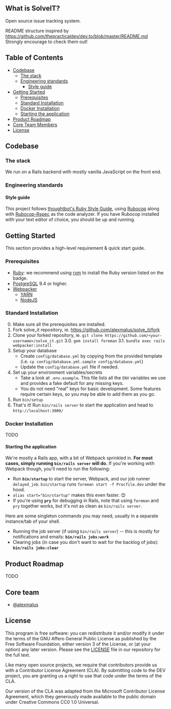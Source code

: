 ## What is SolveIT?

Open source issue tracking system.

README structure inspired by https://github.com/thepracticaldev/dev.to/blob/master/README.md
Strongly encourage to check them out!

## Table of Contents

- [Codebase](#codebase)
  - [The stack](#the-stack)
  - [Engineering standards](#engineering-standards)
    - [Style guide](#style-guide)
- [Getting Started](#getting-started)
  - [Prerequisites](#prerequisites)
  - [Standard Installation](#standard-installation)
  - [Docker Installation](#docker-installation)
  - [Starting the application](#starting-the-application)
- [Product Roadmap](#product-roadmap)
- [Core Team Members](#core-team)
- [License](#license)

## Codebase

### The stack

We run on a Rails backend with mostly vanilla JavaScript on the front end. 

### Engineering standards

#### Style guide

This project follows [thoughtbot's Ruby Style Guide](https://github.com/thoughtbot/guides/blob/master/style/ruby/.rubocop.yml), using [Rubocop](https://github.com/bbatsov/rubocop) along with [Rubocop-Rspec](https://github.com/backus/rubocop-rspec) as the code analyzer. If you have Rubocop installed with your text editor of choice, you should be up and running.

## Getting Started

This section provides a high-level requirement & quick start guide.

### Prerequisites

- [Ruby](https://www.ruby-lang.org/en/): we recommend using [rvm](https://rvm.io/) to install the Ruby version listed on the badge.
- [PostgreSQL](https://www.postgresql.org/) 9.4 or higher.
- [Webpacker](https://github.com/rails/webpacker)
  - [YARN](https://yarnpkg.com/en/)
  - [NodeJS](https://nodejs.org/en/)

### Standard Installation

0.  Make sure all the prerequisites are installed.
1.  Fork solve_it repository, ie. https://github.com/alexmalus/solve_it/fork
2.  Clone your forked repository, ie. `git clone https://github.com/<your-username>/solve_it.git`
3.0.  `gem install foreman`
3.1.  `bundle exec rails webpacker:install`
4.  Setup your database
    - Create `config/database.yml` by copying from the provided template (i.e. `cp config/database.yml.sample config/database.yml`)
    - Update the `config/database.yml` file if needed.
5.  Set up your environment variables/secrets
    - Take a look at `.env.example`. This file lists all the `ENV` variables we use and provides a fake default for any missing keys.
    - You do not need "real" keys for basic development. Some features require certain keys, so you may be able to add them as you go.
6.  Run `bin/setup`
7.  That's it! Run `bin/rails server` to start the application and head to `http://localhost:3000/`

### Docker Installation

TODO

#### Starting the application

We're mostly a Rails app, with a bit of Webpack sprinkled in. **For most cases, simply running `bin/rails server` will do.** If you're working with Webpack though, you'll need to run the following:

- Run **`bin/startup`** to start the server, Webpack, and our job runner `delayed_job`. `bin/startup` runs `foreman start -f Procfile.dev` under the hood.
- `alias start="bin/startup"` makes this even faster. 😊
- If you're using **`pry`** for debugging in Rails, note that using `foreman` and `pry` together works, but it's not as clean as `bin/rails server`.

Here are some singleton commands you may need, usually in a separate instance/tab of your shell.

- Running the job server (if using `bin/rails server`) -- this is mostly for notifications and emails: **`bin/rails jobs:work`**
- Clearing jobs (in case you don't want to wait for the backlog of jobs): **`bin/rails jobs:clear`**

## Product Roadmap

TODO

## Core team

- [@alexmalus](https://github.com/alexmalus)

## License

This program is free software: you can redistribute it and/or modify it under the terms of the GNU Affero General Public License as published by the Free Software Foundation, either version 3 of the License, or (at your option) any later version. Please see the [LICENSE](./LICENSE.md) file in our repository for the full text.

Like many open source projects, we require that contributors provide us with a Contributor License Agreement (CLA). By submitting code to the DEV project, you are granting us a right to use that code under the terms of the CLA.

Our version of the CLA was adapted from the Microsoft Contributor License Agreement, which they generously made available to the public domain under Creative Commons CC0 1.0 Universal.